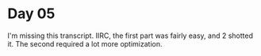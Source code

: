 # Day 05

I'm missing this transcript. IIRC, the first part was fairly easy, and 2 shotted it. The second required a lot more optimization.
